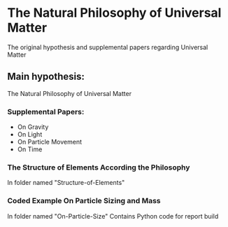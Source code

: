 # The Natural Philosophy of Universal Matter
   The original hypothesis and supplemental papers regarding Universal Matter

## Main hypothesis:
   The Natural Philosophy of Universal Matter

### Supplemental Papers:
* On Gravity
* On Light
* On Particle Movement
* On Time

### The Structure of Elements According the Philosophy
  In folder named "Structure-of-Elements"
  
### Coded Example On Particle Sizing and Mass
  In folder named "On-Particle-Size"
  Contains Python code for report build
